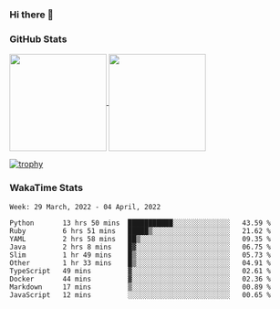 ### Hi there 👋

### GitHub Stats

<a href="https://github.com/anuraghazra/github-readme-stats">
  <img align="center" height="170px" src="https://github-readme-stats.vercel.app/api/top-langs/?username=tksfjt1024&layout=compact&count_private=true&show_icons=true&show_icons=true&theme=graywhite" />
</a>
<a href="https://github.com/anuraghazra/github-readme-stats">
  <img align="center" height="170px" src="https://github-readme-stats.vercel.app/api?username=tksfjt1024&count_private=true&show_icons=true&show_icons=true&theme=graywhite" />
</a>

[![trophy](https://github-profile-trophy.vercel.app/?username=tksfjt1024)](https://github.com/ryo-ma/github-profile-trophy)

### WakaTime Stats

<!--START_SECTION:waka-->
```text
Week: 29 March, 2022 - 04 April, 2022

Python       13 hrs 50 mins  ███████████░░░░░░░░░░░░░░   43.59 % 
Ruby         6 hrs 51 mins   █████▒░░░░░░░░░░░░░░░░░░░   21.62 % 
YAML         2 hrs 58 mins   ██▒░░░░░░░░░░░░░░░░░░░░░░   09.35 % 
Java         2 hrs 8 mins    █▓░░░░░░░░░░░░░░░░░░░░░░░   06.75 % 
Slim         1 hr 49 mins    █▒░░░░░░░░░░░░░░░░░░░░░░░   05.73 % 
Other        1 hr 33 mins    █▒░░░░░░░░░░░░░░░░░░░░░░░   04.91 % 
TypeScript   49 mins         ▓░░░░░░░░░░░░░░░░░░░░░░░░   02.61 % 
Docker       44 mins         ▓░░░░░░░░░░░░░░░░░░░░░░░░   02.36 % 
Markdown     17 mins         ▒░░░░░░░░░░░░░░░░░░░░░░░░   00.89 % 
JavaScript   12 mins         ░░░░░░░░░░░░░░░░░░░░░░░░░   00.65 % 
```
<!--END_SECTION:waka-->
